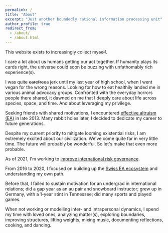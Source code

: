 ```yaml
---
permalink: /
title: "About"
excerpt: "Just another boundedly rational information processing unit"
author_profile: true
redirect_from: 
  - /about/
  - /about.html
---
```


This website exists to increasingly collect my~~self~~. 

I care a lot about us humans getting our act together. If humanity plays its cards right, the universe could soon be buzzing with unfathomably rich experience(s).

I was quite ~~carefree~~a jerk until my last year of high school, when I went vegan for the wrong reasons. Looking for how to eat healthily landed me in various animal advocacy groups. Confronted with the everyday horrors people there shared, it dawned on me that I deeply care about life across species, space, and time. And about leveraging my privilege.

Seeking friends with shared motivations, I encountered [effective altruism (EA)](https://en.wikipedia.org/wiki/Effective_altruism) in late 2013. Many rabbit holes later, I decided to dedicate my career to future generations.

Despite my current priority to mitigate looming existential risks, I am extremely excited about our civilization. We've come quite far in very little time. The future will probably be wonderful. So let's make that even more probable. 

As of 2021, I'm working to [improve international risk governance](https://simoninstitute.ch/).

From 2016 to 2020, I focused on building up the [Swiss EA ecosystem](https://effectivealtruism.ch/) and understanding my own path.

Before that, I failed to sustain motivation for an undergrad in international relations; did a gap year as an au pair and snowboard instructor; grew up in Germany, with a 1-year stint in Tennessee; did many sports and played games.

When not working or modelling inter- and intrapersonal dynamics, I spend my time with loved ones, analyzing matter(s), exploring boundaries, improving structures, lifting weights, mixing music, documenting reflections, cooking, and dancing.
